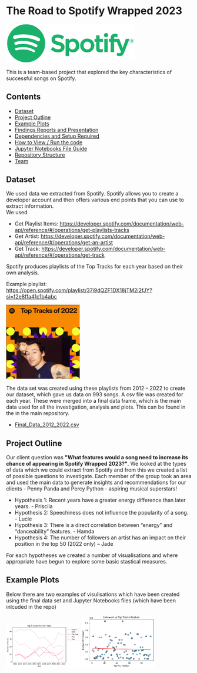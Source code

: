 # The Road to Spotify Wrapped 2023 

<img src="https://github.com/hamdamoha/project1_spotify/blob/main/Readme%20images/Spotify_Logo_CMYK_Green.png" width="350">

This is a team-based project that explored the key characteristics of successful songs on Spotify. 

## Contents
* [Dataset](#dataset-header)
* [Project Outline](#project-header)
* [Example Plots](#example-header)
* [Findings Reports and Presentation](#reports-header)
* [Dependencies and Setup Required](#dependencies-header)
* [How to View / Run the code](#how-header)
* [Jupyter Notebooks File Guide](#which-header)
* [Repository Structure](#structure-header)
* [Team](#team-header)

## <a id="dataset-header"></a>Dataset
We used data we extracted from Spotify. Spotify allows you to create a developer account and then offers various end points that you can use to extract information.  
We used
* Get Playlist Items: https://developer.spotify.com/documentation/web-api/reference/#/operations/get-playlists-tracks
* Get Artist: https://developer.spotify.com/documentation/web-api/reference/#/operations/get-an-artist
* Get Track: https://developer.spotify.com/documentation/web-api/reference/#/operations/get-track

Spotify produces playlists of the Top Tracks for each year based on their own analysis. 

Example playlist: https://open.spotify.com/playlist/37i9dQZF1DX18jTM2l2fJY?si=f2e8ffa41c1b4abc

<img src="https://github.com/hamdamoha/project1_spotify/blob/main/Readme%20images/topexample.jpg" width="200">

The data set was created using these playlists from 2012 – 2022 to create our dataset, which gave us data on 993 songs. A csv file was created for each year. These were merged into a final data frame, which is the main data used for all the investigation, analysis and plots. This can be found in the in the main repository. 

* [Final_Data_2012_2022.csv](https://github.com/hamdamoha/project1_spotify/blob/main/Final_Data_2012_2022.csv)

## <a id="project-header"></a>Project Outline
Our client question was **"What features would a song need to increase its chance of appearing in Spotify Wrapped 2023?"**. We looked at the types of data which we could extract from Spotify and from this we created a list of possible questions to investigate. Each member of the group took an area and used the main data to generate insights and recommendations for our clients - Penny Panda and Percy Python - aspiring musical superstars!

* Hypothesis 1: Recent years have a greater energy difference than later years. - Priscila
* Hypothesis 2: Speechiness does not influence the popularity of a song. - Lucie
* Hypothesis 3: There is a direct correlation between “energy” and “danceability” features. - Hamda
* Hypothesis 4: The number of followers an artist has an impact on their position in the top 50 (2022 only) – Jade 

For each hypotheses we created a number of visualisations and where appropriate have begun to explore some basic stastical measures. 

## <a id="example-header"></a>Example Plots
Below there are two examples of visulisations which have been created using the final data set and Jupyter Notebooks files (which have been inlcuded in the repo)

<img src="https://github.com/hamdamoha/project1_spotify/blob/main/Readme%20images/Gen_time.png" width="200">  <img src="https://github.com/hamdamoha/project1_spotify/blob/main/Readme%20images/Follow_scat1.png" width="200">
